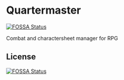 # Quartermaster
[![FOSSA Status](https://app.fossa.io/api/projects/git%2Bgithub.com%2Fjmconsigny%2FQuartermaster.svg?type=shield)](https://app.fossa.io/projects/git%2Bgithub.com%2Fjmconsigny%2FQuartermaster?ref=badge_shield)

Combat and charactersheet manager for RPG


## License
[![FOSSA Status](https://app.fossa.io/api/projects/git%2Bgithub.com%2Fjmconsigny%2FQuartermaster.svg?type=large)](https://app.fossa.io/projects/git%2Bgithub.com%2Fjmconsigny%2FQuartermaster?ref=badge_large)
